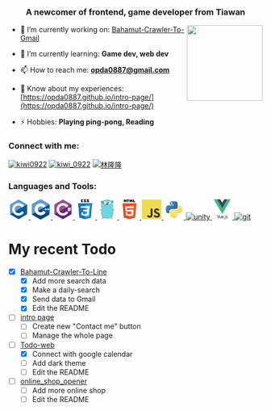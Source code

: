 <h3 align="center">A newcomer of frontend, game developer from Tiawan</h3>

<img align="right" width="150" height="150" src="https://i.imgur.com/WNnYPZL.png">

- 🔭 I’m currently working on: [Bahamut-Crawler-To-Gmail](https://github.com/opda0887/Bahamut-Crawler-To-Line)

- 🌱 I’m currently learning: **Game dev, web dev**

- 📫 How to reach me: **opda0887@gmail.com**

- 📄 Know about my experiences: [https://opda0887.github.io/intro-page/](https://opda0887.github.io/intro-page/)

- ⚡ Hobbies: **Playing ping-pong, Reading**

<h3 align="left">Connect with me:</h3>
<p align="left">
<a href="https://twitter.com/kiwi0922" target="blank"><img align="center" src="https://raw.githubusercontent.com/rahuldkjain/github-profile-readme-generator/master/src/images/icons/Social/twitter.svg" alt="kiwi0922" height="30" width="40" /></a>
<a href="https://stackoverflow.com/users/19270299/kiwi-0922" target="blank"><img align="center" src="https://raw.githubusercontent.com/rahuldkjain/github-profile-readme-generator/master/src/images/icons/Social/stack-overflow.svg" alt="kiwi_0922" height="30" width="40" /></a>
<a href="https://fb.com/林隆隆" target="blank"><img align="center" src="https://raw.githubusercontent.com/rahuldkjain/github-profile-readme-generator/master/src/images/icons/Social/facebook.svg" alt="林隆隆" height="30" width="40" /></a>
</p>

<h3 align="left">Languages and Tools:</h3>
<p align="left"> <a href="https://www.cprogramming.com/" target="_blank" rel="noreferrer"> <img src="https://raw.githubusercontent.com/devicons/devicon/master/icons/c/c-original.svg" alt="c" width="40" height="40"/> </a> <a href="https://www.w3schools.com/cpp/" target="_blank" rel="noreferrer"> <img src="https://raw.githubusercontent.com/devicons/devicon/master/icons/cplusplus/cplusplus-original.svg" alt="cplusplus" width="40" height="40"/> </a> <a href="https://www.w3schools.com/cs/" target="_blank" rel="noreferrer"> <img src="https://raw.githubusercontent.com/devicons/devicon/master/icons/csharp/csharp-original.svg" alt="csharp" width="40" height="40"/> </a> <a href="https://www.w3schools.com/css/" target="_blank" rel="noreferrer"> <img src="https://raw.githubusercontent.com/devicons/devicon/master/icons/css3/css3-original-wordmark.svg" alt="css3" width="40" height="40"/> </a> <a href="https://golang.org" target="_blank" rel="noreferrer"> <img src="https://raw.githubusercontent.com/devicons/devicon/master/icons/go/go-original.svg" alt="go" width="40" height="40"/> </a> <a href="https://www.w3.org/html/" target="_blank" rel="noreferrer"> <img src="https://raw.githubusercontent.com/devicons/devicon/master/icons/html5/html5-original-wordmark.svg" alt="html5" width="40" height="40"/> </a> <a href="https://developer.mozilla.org/en-US/docs/Web/JavaScript" target="_blank" rel="noreferrer"> <img src="https://raw.githubusercontent.com/devicons/devicon/master/icons/javascript/javascript-original.svg" alt="javascript" width="40" height="40"/> </a> <a href="https://www.python.org" target="_blank" rel="noreferrer"> <img src="https://raw.githubusercontent.com/devicons/devicon/master/icons/python/python-original.svg" alt="python" width="40" height="40"/> </a> <a href="https://unity.com/" target="_blank" rel="noreferrer"> <img src="https://www.vectorlogo.zone/logos/unity3d/unity3d-icon.svg" alt="unity" width="40" height="40"/> </a> <a href="https://vuejs.org/" target="_blank" rel="noreferrer"> <img src="https://raw.githubusercontent.com/devicons/devicon/master/icons/vuejs/vuejs-original-wordmark.svg" alt="vuejs" width="40" height="40"/> </a> <a href="https://git-scm.com/" target="_blank" rel="noreferrer"> <img src="https://www.vectorlogo.zone/logos/git-scm/git-scm-icon.svg" alt="git" width="40" height="40"/> </a></p>

# My recent Todo
- [x] [Bahamut-Crawler-To-Line](https://github.com/opda0887/Bahamut-Crawler-To-Line)
  - [x] Add more search data
  - [x] Make a daily-search
  - [x] Send data to Gmail
  - [x] Edit the README
- [ ] [intro page](https://github.com/opda0887/intro-page)
  - [ ] Create new "Contact me" button
  - [ ] Manage the whole page
- [ ] [Todo-web](https://github.com/opda0887/Todo-web)
  - [x] Connect with google calendar
  - [ ] Add dark theme
  - [ ] Edit the README
- [ ] [online_shop_opener](https://github.com/opda0887/online_shop_opener-py)
  - [ ] Add more online shop
  - [ ] Edit the README
